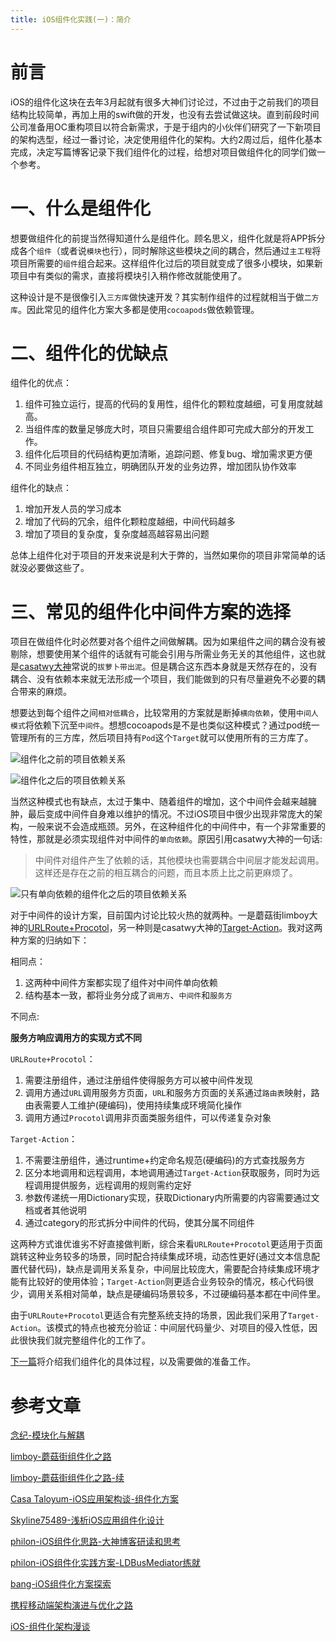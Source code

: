 ```yaml
---
title: iOS组件化实践(一)：简介
---
```


# 前言
iOS的组件化这块在去年3月起就有很多大神们讨论过，不过由于之前我们的项目结构比较简单，再加上用的swift做的开发，也没有去尝试做这块。直到前段时间公司准备用OC重构项目以符合新需求，于是于组内的小伙伴们研究了一下新项目的架构选型，经过一番讨论，决定使用组件化的架构。大约2周过后，组件化基本完成，决定写篇博客记录下我们组件化的过程，给想对项目做组件化的同学们做一个参考。

# 一、什么是组件化
想要做组件化的前提当然得知道什么是组件化。顾名思义，组件化就是将APP拆分成各个`组件`（或者说`模块`也行），同时解除这些模块之间的耦合，然后通过`主工程`将项目所需要的`组件`组合起来。这样组件化过后的项目就变成了很多小模块，如果新项目中有类似的需求，直接将模块引入稍作修改就能使用了。

这种设计是不是很像引入`三方库`做快速开发？其实制作组件的过程就相当于做`二方库`。因此常见的组件化方案大多都是使用`cocoapods`做依赖管理。

# 二、组件化的优缺点
组件化的优点：

1. 组件可独立运行，提高的代码的复用性，组件化的颗粒度越细，可复用度就越高。
2. 当组件库的数量足够庞大时，项目只需要组合组件即可完成大部分的开发工作。
3. 组件化后项目的代码结构更加清晰，追踪问题、修复bug、增加需求更方便
4. 不同业务组件相互独立，明确团队开发的业务边界，增加团队协作效率

组件化的缺点：

1. 增加开发人员的学习成本
2. 增加了代码的冗余，组件化颗粒度越细，中间代码越多
3. 增加了项目的复杂度，复杂度越高越容易出问题

总体上组件化对于项目的开发来说是利大于弊的，当然如果你的项目非常简单的话就没必要做这些了。

# 三、常见的组件化中间件方案的选择
项目在做组件化时必然要对各个组件之间做解耦。因为如果组件之间的耦合没有被剔除，想要使用某个组件的话就有可能会引用与所需业务无关的其他组件，这也就是[casatwy大神](http://casatwy.com)常说的`拔萝卜带出泥`。但是耦合这东西本身就是天然存在的，没有耦合、没有依赖本来就无法形成一个项目，我们能做到的只有尽量避免不必要的耦合带来的麻烦。

想要达到每个组件之间`相对低耦合`，比较常用的方案就是断掉`横向依赖`，使用`中间人模式`将依赖下沉至`中间件`。想想cocoapods是不是也类似这种模式？通过pod统一管理所有的三方库，然后项目持有`Pod`这个`Target`就可以使用所有的三方库了。

![组件化之前的项目依赖关系](http://upload-images.jianshu.io/upload_images/2015365-58a8644194bde836.png?imageMogr2/auto-orient/strip%7CimageView2/2/w/1240)

![组件化之后的项目依赖关系](http://upload-images.jianshu.io/upload_images/2015365-a23aa63f527d60b0.png?imageMogr2/auto-orient/strip%7CimageView2/2/w/1240)

当然这种模式也有缺点，太过于集中、随着组件的增加，这个中间件会越来越臃肿，最后变成中间件自身难以维护的情况。不过iOS项目中很少出现非常庞大的架构，一般来说不会造成瓶颈。另外，在这种组件化的中间件中，有一个非常重要的特性，那就是必须实现组件对中间件的`单向依赖`。原因引用casatwy大神的一句话:

> 中间件对组件产生了依赖的话，其他模块也需要耦合中间层才能发起调用。这样还是存在之前的相互耦合的问题，而且本质上比之前更麻烦了。

![只有单向依赖的组件化之后的项目依赖关系](http://upload-images.jianshu.io/upload_images/2015365-abf3332051cb854c.png?imageMogr2/auto-orient/strip%7CimageView2/2/w/1240)

对于中间件的设计方案，目前国内讨论比较火热的就两种。一是蘑菇街limboy大神的[URLRoute+Procotol](http://limboy.me/tech/2016/03/10/mgj-components.html)，另一种则是casatwy大神的[Target-Action](http://casatwy.com/iOS-Modulization.html)。我对这两种方案的归纳如下：

相同点：

1. 这两种中间件方案都实现了组件对中间件单向依赖
2. 结构基本一致，都将业务分成了`调用方`、`中间件`和`服务方`

不同点:

**服务方响应调用方的实现方式不同**

`URLRoute+Procotol`：

1. 需要注册组件，通过注册组件使得服务方可以被中间件发现
2. 调用方通过`URL`调用服务方页面，`URL`和服务方页面的关系通过`路由表`映射，路由表需要人工维护(硬编码)，使用持续集成环境简化操作
3. 调用方通过`Procotol`调用非页面类服务组件，可以传递复杂对象

`Target-Action`：

1. 不需要注册组件，通过runtime+约定命名规范(硬编码)的方式查找服务方
2. 区分本地调用和远程调用，本地调用通过`Target-Action`获取服务，同时为远程调用提供服务，远程调用的规则需约定好
3. 参数传递统一用Dictionary实现，获取Dictionary内所需要的内容需要通过文档或者其他说明
4. 通过category的形式拆分中间件的代码，使其分属不同组件

这两种方式谁优谁劣不好直接做判断，综合来看`URLRoute+Procotol`更适用于页面跳转这种业务较多的场景，同时配合持续集成环境，动态性更好(通过文本信息配置代替代码)，缺点是调用关系复杂，中间层比较庞大，需要配合持续集成环境才能有比较好的使用体验；`Target-Action`则更适合业务较杂的情况，核心代码很少，调用关系相对简单，缺点是硬编码场景较多，不过硬编码基本都在中间件里。

由于`URLRoute+Procotol`更适合有完整系统支持的场景，因此我们采用了`Target-Action`。该模式的特点也被充分验证：中间层代码量少、对项目的侵入性低，因此很快我们就完整组件化的工作了。

[下一篇](https://wangshiyu13.github.io/2017/01/11/iOS%E7%BB%84%E4%BB%B6%E5%8C%96%E5%AE%9E%E8%B7%B5(%E4%BA%8C)-%E5%87%86%E5%A4%87.html)将介绍我们组件化的具体过程，以及需要做的准备工作。


# 参考文章
[念纪-模块化与解耦](https://blog.cnbluebox.com/blog/2015/11/28/module-and-decoupling/)

[limboy-蘑菇街组件化之路](http://limboy.me/tech/2016/03/10/mgj-components.html)

[limboy-蘑菇街组件化之路-续](http://limboy.me/tech/2016/03/14/mgj-components-continued.html)

[Casa Taloyum-iOS应用架构谈-组件化方案](http://casatwy.com/iOS-Modulization.html)

[Skyline75489-浅析iOS应用组件化设计](http://skyline75489.github.io/post/2016-3-16_ios_module_design.html)

[philon-iOS组件化思路-大神博客研读和思考](http://www.jianshu.com/p/afb9b52143d4)

[philon-iOS组件化实践方案-LDBusMediator练就](http://www.jianshu.com/p/196f66d31543)

[bang-iOS组件化方案探索](http://blog.cnbang.net/tech/3080/)

[携程移动端架构演进与优化之路](http://weibo.com/ttarticle/p/show?id=2309404032668823108689)

[iOS-组件化架构漫谈](http://www.cnblogs.com/oc-bowen/p/5885476.html)